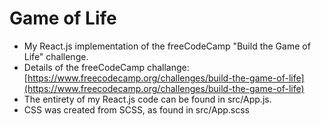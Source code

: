 # Game of Life

* My React.js implementation of the freeCodeCamp "Build the Game of Life" challenge.
* Details of the freeCodeCamp challange: [https://www.freecodecamp.org/challenges/build-the-game-of-life](https://www.freecodecamp.org/challenges/build-the-game-of-life)
* The entirety of my React.js code can be found in src/App.js.  
* CSS was created from SCSS, as found in src/App.scss
